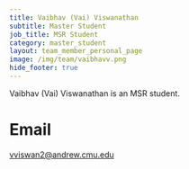 ```yaml
---
title: Vaibhav (Vai) Viswanathan
subtitle: Master Student
job_title: MSR Student
category: master_student
layout: team_member_personal_page
image: /img/team/vaibhavv.png
hide_footer: true
---
```


Vaibhav (Vai) Viswanathan is an MSR student.

# Email #
vviswan2@andrew.cmu.edu
